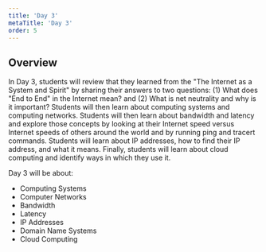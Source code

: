 ```yaml
---
title: 'Day 3'
metaTitle: 'Day 3'
order: 5
---
```


## Overview

In Day 3, students will review that they learned from the "The Internet as a System and Spirit" by sharing their answers to two questions: (1) What does "End to End" in the Internet mean? and (2) What is net neutrality and why is it important? Students will then learn about computing systems and computing networks. Students will then learn about bandwidth and latency and explore those concepts by looking at their Internet speed versus Internet speeds of others around the world and by running ping and tracert commands. Students will learn about IP addresses, how to find their IP address, and what it means. Finally, students will learn about cloud computing and identify ways in which they use it.

Day 3 will be about:

* Computing Systems
* Computer Networks
* Bandwidth
* Latency
* IP Addresses
* Domain Name Systems
* Cloud Computing
